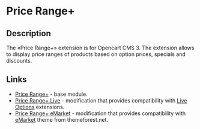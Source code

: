 # Price Range+

## Description
The «Price Range+» extension is for Opencart CMS 3. The extension allows to display price ranges of products based on option prices, specials and discounts.

## Links
* [Price Range+](price-range-plus) - base module.
* [Price Range+ Live](price-range-plus-live) - modification that provides compatibility with [Live Options](https://github.com/underr-ua/ocmod3-live-options) extensions.
* [Price Range+ eMarket](price-range-plus-emarket) - modification that provides compatibility with [eMarket](https://themeforest.net/item/emarket-the-ecommerce-multipurpose-marketplace-opencart-3-theme-mobile-layouts-included/20843842) theme from themeforest.net.

